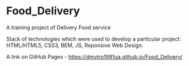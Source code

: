 # Food_Delivery

A training project of Delivery Food service

Stack of technologies which were used to develop a particular project: HTML/HTML5, CSS3, BEM, JS, Reponsive Web Design.

A link on GitHub Pages - https://dmytro1991ua.github.io/Food_Delivery/
